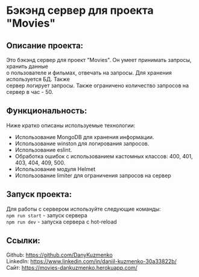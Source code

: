 # **Бэкэнд сервер для проекта "Movies"**

## **Описание проекта:**
Это бэкэнд сервер для проект "Movies". Он умеет принимать запросы, хранить данные  
о пользователе и фильмах, отвечать на запросы. Для хранения используется БД. Также  
сервер логирует запросы. Также ограничено количество запросов на сервер в час - 50.

## **Функциональность:**
Ниже кратко описаны используемые технологии:
* Использование MongoDB для хранения информации.
* Использование winston для логирования запросов.
* Использование eslint.
* Обработка ошибок с использованием кастомных классов: 400, 401, 403, 404, 409, 500.
* Использование модуля Helmet
* Использование limiter для ограничения запросов на сервер

## **Запуск проекта:**
Для работы с сервером используйте следующие команды:  
`npm run start` - запуск сервера  
`npm run dev` - запуска сервера с hot-reload

## **Ссылки:**
Github: https://github.com/DanyKuzmenko  
LinkedIn: https://www.linkedin.com/in/daniil-kuzmenko-30a33822b/  
Сайт: https://movies-dankuzmenko.herokuapp.com/
